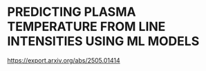 # PREDICTING PLASMA TEMPERATURE FROM LINE INTENSITIES USING ML MODELS
https://export.arxiv.org/abs/2505.01414
